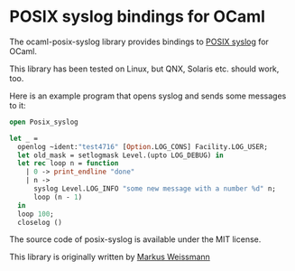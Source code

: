 # POSIX syslog bindings for OCaml

The ocaml-posix-syslog library provides bindings to [POSIX syslog](http://pubs.opengroup.org/onlinepubs/009695399/basedefs/syslog.h.html) for OCaml.

This library has been tested on Linux, but QNX, Solaris etc. should work, too.

Here is an example program that opens syslog and sends some messages to it:
```ocaml
open Posix_syslog

let _ =
  openlog ~ident:"test4716" [Option.LOG_CONS] Facility.LOG_USER;
  let old_mask = setlogmask Level.(upto LOG_DEBUG) in
  let rec loop n = function
    | 0 -> print_endline "done"
    | n ->
      syslog Level.LOG_INFO "some new message with a number %d" n;
      loop (n - 1)
  in
  loop 100;
  closelog ()
```

The source code of posix-syslog is available under the MIT license.

This library is originally written by [Markus Weissmann](http://www.mweissmann.de/)
